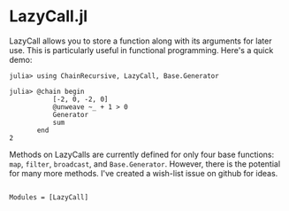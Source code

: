 # LazyCall.jl

LazyCall allows you to store a function along with its arguments for later use.
This is particularly useful in functional programming. Here's a quick demo:

```jldoctest
julia> using ChainRecursive, LazyCall, Base.Generator

julia> @chain begin
           [-2, 0, -2, 0]
           @unweave ~_ + 1 > 0
           Generator
           sum
       end
2
```

Methods on LazyCalls are currently defined for only four base functions: `map`,
`filter`, `broadcast`, and `Base.Generator`. However, there is the potential for
many more methods. I've created a wish-list issue on github for ideas.

```@index
```

```@autodocs
Modules = [LazyCall]
```
